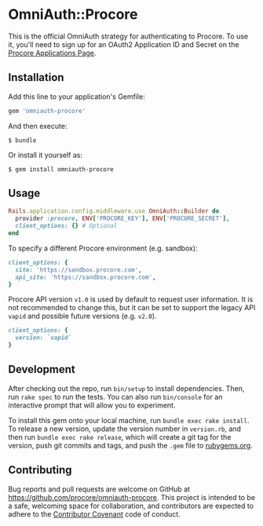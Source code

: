# OmniAuth::Procore

This is the official OmniAuth strategy for authenticating to Procore. To
use it, you'll need to sign up for an OAuth2 Application ID and Secret
on the [Procore Applications Page](https://developers.procore.com/developers).

## Installation

Add this line to your application's Gemfile:

```ruby
gem 'omniauth-procore'
```

And then execute:

    $ bundle

Or install it yourself as:

    $ gem install omniauth-procore

## Usage

```ruby
Rails.application.config.middleware.use OmniAuth::Builder do
  provider :procore, ENV['PROCORE_KEY'], ENV['PROCORE_SECRET'], 
  client_options: {} # Optional
end
```

To specify a different Procore environment (e.g. sandbox):

```ruby
client_options: {
  site: 'https://sandbox.procore.com',
  api_site: 'https://sandbox.procore.com',
}
```

Procore API version `v1.0` is used by default to request user information. It is not recommended to change this, but it can be set to support the legacy API `vapid` and possible future versions (e.g. `v2.0`).

```ruby
client_options: {
  version: `vapid`
}
```

## Development

After checking out the repo, run `bin/setup` to install dependencies. Then, run `rake spec` to run the tests. You can also run `bin/console` for an interactive prompt that will allow you to experiment.

To install this gem onto your local machine, run `bundle exec rake install`. To release a new version, update the version number in `version.rb`, and then run `bundle exec rake release`, which will create a git tag for the version, push git commits and tags, and push the `.gem` file to [rubygems.org](https://rubygems.org).

## Contributing

Bug reports and pull requests are welcome on GitHub at https://github.com/procore/omniauth-procore. This project is intended to be a safe, welcoming space for collaboration, and contributors are expected to adhere to the [Contributor Covenant](http://contributor-covenant.org) code of conduct.

